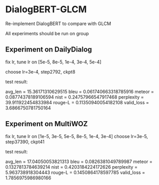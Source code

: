 # DialogBERT-GLCM
Re-implement DialogBERT to compare with GLCM

All experiments should be run on group

## Experiment on DailyDialog
fix lr, tune lr on [5e-5, 8e-5, 1e-4, 3e-4, 5e-4]

choose lr=3e-4, step2792, ckpt8

test result:

avg_len = 15.36171310629515
bleu = 0.061740663318785916
meteor = 0.08774378189106594
nist = 0.24757966547917468
perplexity = 39.911922454833984
rouge-L = 0.11350940054182108
valid_loss = 3.6866750781750164


## Experiment on MultiWOZ
fix lr, tune lr on [1e-5, 3e-5, 5e-5, 8e-5, 1e-4, 3e-4]
choose lr=3e-5, step37390, ckpt41

test result:

avg_len = 17.04050053821313
bleu = 0.0826381049789987
meteor = 0.1327813784639214
nist = 0.4203184224172626
perplexity = 5.963738918304443
rouge-L = 0.1450864178597785
valid_loss = 1.7856975986980166
